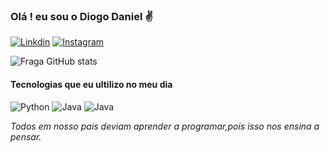 ### Olá ! eu sou o Diogo Daniel ✌️ 

[![Linkdin](https://img.shields.io/badge/LinkedIn-0077B5?style=for-the-badge&logo=linkedin&logoColor=white)](https://www.linkedin.com/in/diogo-daniel-240bb8198/)
[![Instagram](https://img.shields.io/badge/Instagram-E4405F?style=for-the-badge&logo=instagram&logoColor=white)](https://www.instagram.com/diogodan_/)

![Fraga GitHub stats](https://github-readme-stats.vercel.app/api?username=DiogoGorziza&show_icons=true&theme=tokyonight)

#### Tecnologias que eu ultilizo no meu dia


![Python](https://img.shields.io/badge/Python-3776AB?style=for-the-badge&logo=python&logoColor=white)
![Java](https://img.shields.io/badge/Java-ED8B00?style=for-the-badge&logo=openjdk&logoColor=white)
![Java](https://img.shields.io/badge/JavaScript-F7DF1E?style=for-the-badge&logo=javascript&logoColor=black)


*Todos em nosso pais deviam aprender a programar,pois isso nos ensina a pensar.*

